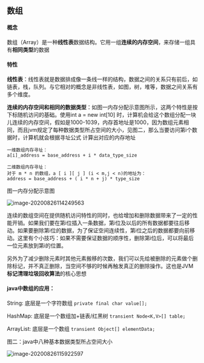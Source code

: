 ## 数组

#### 概念

数组（Array）是一种<b>线性表</b>数据结构。它用一组<b>连续的内存空间</b>，来存储一组具有<b>相同类型</b>的数据

#### 特性

<b>线性表</b>：线性表就是数据排成像一条线一样的结构，数据之间的关系只有前后，如链表，栈，队列。与它相对的概念是非线性表，如图，树，堆等，数据之间关系有多个维度。

<b>连续的内存空间和相同的数据类型</b>：如图一内存分配示意图所示，这两个特性是按下标随机访问的基础。使用int a = new int[10] 时，计算机会给这个数组分配一块儿连续的内存空间，假如是1000-1039，内存首地址是1000，因为数组元素相同，而且jvm规定了每种数据类型所占空间的大小，见图二，那么当要访问第i个数据时，计算机就会根据寻址公式 计算出对应的内存地址

```
一维数组内存寻址：
a[i]_address = base_address + i * data_type_size

二维数组内存寻址：
对于 m * n 的数组，a [ i ][ j ] (i < m,j < n)的地址为：
address = base_address + ( i * n + j) * type_size
```



图一内存分配示意图

![image-20200826114249563](C:\Users\SYP\AppData\Roaming\Typora\typora-user-images\image-20200826114249563.png)

连续的数组空间在提供随机访问特性的同时，也给增加和删除数据带来了一定的性能开销。如果我们要在第i位插入一条数据，第i位及以后的所有数据都要往后移动。如果要删除第i位的数据，为了保证空间连续性，第i位之后的数据都要向前移动。这里有个小技巧：如果不需要保证数据的顺序性，删除第i位后，可以将最后一位元素放到第i的位置。

另外为了减少删除元素时其他元素搬移的次数，我们可以先给被删除的元素做个删除标记，并不真正删除，当空间不够的时候再触发真正的删除操作。这也是JVM<b>标记清理垃圾回收算法</b>的核心思想



#### java中数组的应用：

String:  底层是一个字符数组   ```private final char value[];```

HashMap: 底层是一个数组加+链表/红黑树   ```transient Node<K,V>[] table;```

ArrayList: 底层是一个数组  ```transient Object[] elementData;```



图二：java中八种基本数据类型所占空间大小

![image-20200826115922597](C:\Users\SYP\AppData\Roaming\Typora\typora-user-images\image-20200826115922597.png)